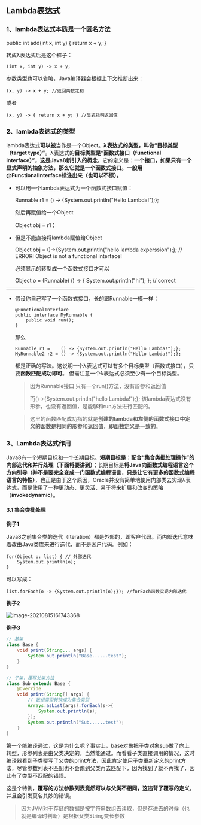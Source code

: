 ## Lambda表达式

### 1、lambda表达式本质是一个匿名方法

 public int add(int x, int y) {
        return x + y;
    }

转成λ表达式后是这个样子：

    (int x, int y) -> x + y;

参数类型也可以省略，Java编译器会根据上下文推断出来：

    (x, y) -> x + y; //返回两数之和

或者

    (x, y) -> { return x + y; } //显式指明返回值





### 2、lambda表达式的类型

lambda表达式**可以被**当作是一个Object。**λ表达式的类型，叫做“目标类型（target type）”**。λ表达式的**目标类型是“函数式接口（functional interface）”，这是Java8新引入的概念**。它的定义是：**一个接口，如果只有一个显式声明的抽象方法，那么它就是一个函数式接口**。**一般用@FunctionalInterface标注出来（也可以不标）。**



* 可以用一个lambda表达式为一个函数式接口赋值：

   Runnable r1 = () -> {System.out.println("Hello Lambda!");};

  然后再赋值给一个Object

  Object obj = r1；

* 但是不能直接将lambda赋值给Object

  Object obj = ()->{System.out.println("hello lambda experssion");};   // ERROR! Object is not a functional interface!

  必须显示的转型成一个函数式接口才可以

  Object o = (Runnable) () -> { System.out.println("hi"); }; // correct

---

* 假设你自己写了一个函数式接口，长的跟Runnable一模一样：

      @FunctionalInterface
      public interface MyRunnable {
          public void run();
      }

  那么

      Runnable r1 =    () -> {System.out.println("Hello Lambda!");};
      MyRunnable2 r2 = () -> {System.out.println("Hello Lambda!");};

  都是正确的写法。这说明一个λ表达式可以有多个目标类型（函数式接口），只要**函数匹配成功即可**。
  但需注意一个λ表达式必须至少有一个目标类型。

  > 因为Runnable接口 只有一个run()方法，没有形参和返回值
  >
  > 而()->{System.out.println("hello Lambda!");};  该lambda表达式没有形参，也没有返回值，是能够和run方法进行匹配的。

  > 这里的函数匹配成功指的就是**创建的lambda和左侧的函数式接口中定义的函数是相同的形参和返回值，即函数定义是一致的**。





### 3、Lambda表达式作用

Java8有一个短期目标和一个长期目标。**短期目标是：配合“集合类批处理操作”的内部迭代和并行处理（下面将要讲到）**；长期目标是**将Java向函数式编程语言这个方向引导（并不是要完全变成一门函数式编程语言，只是让它有更多的函数式编程语言的特性）**，也正是由于这个原因，Oracle并没有简单地使用内部类去实现λ表达式，而是使用了一种更动态、更灵活、易于将来扩展和改变的策略（**invokedynamic**）。



#### 3.1 集合类批处理

**例子1**

Java8之前集合类的迭代（Iteration）都是外部的，即客户代码。而内部迭代意味着改由Java类库来进行迭代，而不是客户代码。例如：

    for(Object o: list) { // 外部迭代
        System.out.println(o);
    }

可以写成：

    list.forEach(o -> {System.out.println(o);}); //forEach函数实现内部迭代

**例子2**

![image-20210815161743368](C:\Users\ZhuFenglong\AppData\Roaming\Typora\typora-user-images\image-20210815161743368.png)



**例子3**

```java
// 基类
class Base {
    void print(String... args) {
        System.out.println("Base......test");
    }
}

// 子类，覆写父类方法
class Sub extends Base {
    @Override
    void print(String[] args) {
        // 数组类型转换成为集合类型
        Arrays.asList(args).forEach(s->{
            System.out.println(s);
        });
        System.out.println("Sub......test");
    }
}
```



第一个能编译通过，这是为什么呢？事实上，base对象把子类对象sub做了向上转型，形参列表是由父类决定的，当然能通过。而看看子类直接调用的情况，这时编译器看到子类覆写了父类的print方法，因此肯定使用子类重新定义的print方法，尽管参数列表不匹配也不会跑到父类再去匹配下，因为找到了就不再找了，因此有了类型不匹配的错误。

这是个特例，**覆写的方法参数列表竟然可以与父类不相同，这违背了覆写的定义**，并且会引发莫名其妙的错误。

> 因为JVM对于存储的数据是按字符串数组去读取，但是存进去的时候（也就是编译时判断）是根据父类String变长参数